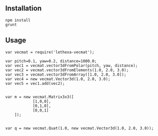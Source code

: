 Installation
------------

	npm install
	grunt

Usage
-----

	var vecmat = require('lethexa-vecmat');

	var pitch=0.1, yaw=0.2, distance=1000.0;
	var vec1 = vecmat.vector3dFromPolar(pitch, yaw, distance);
	var vec2 = vecmat.vector3dFromElements(1.0, 2.0, 3.0);
	var vec3 = vecmat.vector3dFromArray([1.0, 2.0, 3.0]);
	var vec4 = new vecmat.Vector3d(1.0, 2.0, 3.0);
	var vec5 = vec1.add(vec2);


	var m = new vecmat.Matrix3x3([
                [1,0,0], 
                [0,1,0], 
                [0,0,1]
        ]);


	var q = new vecmat.Quat(1.0, new vecmat.Vector3d(1.0, 2.0, 3.0)); 



